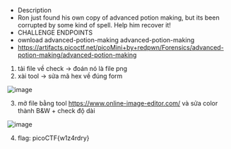- Description
- Ron just found his own copy of advanced potion making, but its been corrupted by some kind of spell. Help him recover it!
- CHALLENGE ENDPOINTS
- ownload advanced-potion-making	advanced-potion-making
- https://artifacts.picoctf.net/picoMini+by+redpwn/Forensics/advanced-potion-making/advanced-potion-making<br>

1. tải file về check -> đoán nó là file png
2. xài tool -> sửa mã hex về đúng form <br>

![image](https://github.com/chaumoon/Forensics/assets/127403046/c3def21a-b726-434a-a8f2-f519fdb109b3)<br>

3. mở file bằng tool https://www.online-image-editor.com/ và sửa color thành B&W + check độ dài<br>

![image](https://github.com/chaumoon/Forensics/assets/127403046/d4dfd574-889e-401e-9f36-a6cc11383613)<br>

4. flag: picoCTF{w1z4rdry}





